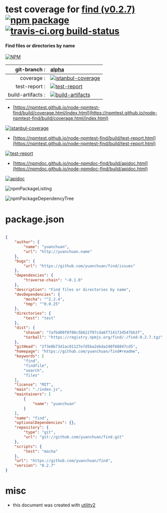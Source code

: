 # test coverage for  [find (v0.2.7)](https://github.com/yuanchuan/find#readme)  [![npm package](https://img.shields.io/npm/v/npmtest-find.svg?style=flat-square)](https://www.npmjs.org/package/npmtest-find) [![travis-ci.org build-status](https://api.travis-ci.org/npmtest/node-npmtest-find.svg)](https://travis-ci.org/npmtest/node-npmtest-find)
#### Find files or directories by name

[![NPM](https://nodei.co/npm/find.png?downloads=true&downloadRank=true&stars=true)](https://www.npmjs.com/package/find)

| git-branch : | [alpha](https://github.com/npmtest/node-npmtest-find/tree/alpha)|
|--:|:--|
| coverage : | [![istanbul-coverage](https://npmtest.github.io/node-npmtest-find/build/coverage.badge.svg)](https://npmtest.github.io/node-npmtest-find/build/coverage.html/index.html)|
| test-report : | [![test-report](https://npmtest.github.io/node-npmtest-find/build/test-report.badge.svg)](https://npmtest.github.io/node-npmtest-find/build/test-report.html)|
| build-artifacts : | [![build-artifacts](https://npmtest.github.io/node-npmtest-find/glyphicons_144_folder_open.png)](https://github.com/npmtest/node-npmtest-find/tree/gh-pages/build)|

- [https://npmtest.github.io/node-npmtest-find/build/coverage.html/index.html](https://npmtest.github.io/node-npmtest-find/build/coverage.html/index.html)

[![istanbul-coverage](https://npmtest.github.io/node-npmtest-find/build/screenCapture.buildCi.browser.%252Ftmp%252Fbuild%252Fcoverage.lib.html.png)](https://npmtest.github.io/node-npmtest-find/build/coverage.html/index.html)

- [https://npmtest.github.io/node-npmtest-find/build/test-report.html](https://npmtest.github.io/node-npmtest-find/build/test-report.html)

[![test-report](https://npmtest.github.io/node-npmtest-find/build/screenCapture.buildCi.browser.%252Ftmp%252Fbuild%252Ftest-report.html.png)](https://npmtest.github.io/node-npmtest-find/build/test-report.html)

- [https://npmdoc.github.io/node-npmdoc-find/build/apidoc.html](https://npmdoc.github.io/node-npmdoc-find/build/apidoc.html)

[![apidoc](https://npmdoc.github.io/node-npmdoc-find/build/screenCapture.buildCi.browser.%252Ftmp%252Fbuild%252Fapidoc.html.png)](https://npmdoc.github.io/node-npmdoc-find/build/apidoc.html)

![npmPackageListing](https://npmtest.github.io/node-npmtest-find/build/screenCapture.npmPackageListing.svg)

![npmPackageDependencyTree](https://npmtest.github.io/node-npmtest-find/build/screenCapture.npmPackageDependencyTree.svg)



# package.json

```json

{
    "author": {
        "name": "yuanchuan",
        "url": "http://yuanchuan.name"
    },
    "bugs": {
        "url": "https://github.com/yuanchuan/find/issues"
    },
    "dependencies": {
        "traverse-chain": "~0.1.0"
    },
    "description": "Find files or directories by name",
    "devDependencies": {
        "mocha": "^2.2.4",
        "tmp": "^0.0.25"
    },
    "directories": {
        "test": "test"
    },
    "dist": {
        "shasum": "7afbd00f8f08c5b622f97cda6f714173d547bb3f",
        "tarball": "https://registry.npmjs.org/find/-/find-0.2.7.tgz"
    },
    "gitHead": "2f3e0b73d1ac01127e7d5ba2ebda240f68847cd5",
    "homepage": "https://github.com/yuanchuan/find#readme",
    "keywords": [
        "find",
        "findfile",
        "search",
        "files"
    ],
    "license": "MIT",
    "main": "./index.js",
    "maintainers": [
        {
            "name": "yuanchuan"
        }
    ],
    "name": "find",
    "optionalDependencies": {},
    "repository": {
        "type": "git",
        "url": "git://github.com/yuanchuan/find.git"
    },
    "scripts": {
        "test": "mocha"
    },
    "url": "https://github.com/yuanchuan/find",
    "version": "0.2.7"
}
```



# misc
- this document was created with [utility2](https://github.com/kaizhu256/node-utility2)
